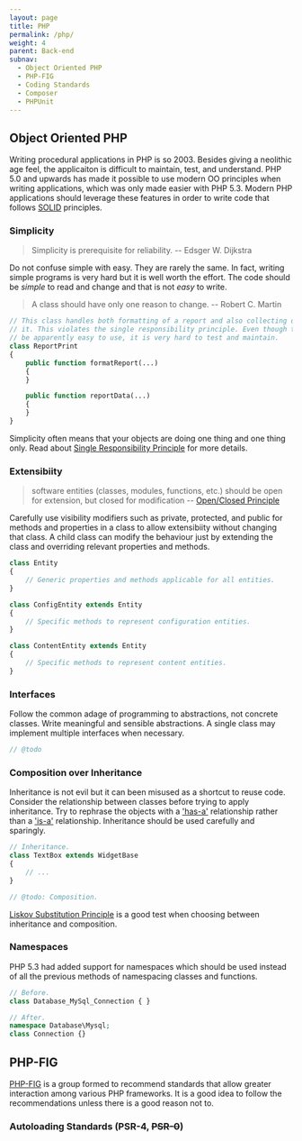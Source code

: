 ```yaml
---
layout: page
title: PHP
permalink: /php/
weight: 4
parent: Back-end
subnav:
  - Object Oriented PHP
  - PHP-FIG
  - Coding Standards
  - Composer
  - PHPUnit
---
```


## Object Oriented PHP

Writing procedural applications in PHP is so 2003. Besides giving a neolithic age feel, the applicaiton is difficult to maintain, test, and understand. PHP 5.0 and upwards has made it possible to use modern OO principles when writing applications, which was only made easier with PHP 5.3. Modern PHP applications should leverage these features in order to write code that follows [SOLID](https://en.wikipedia.org/wiki/SOLID_(object-oriented_design)) principles.

### Simplicity

> Simplicity is prerequisite for reliability.
> -- Edsger W. Dijkstra

Do not confuse simple with easy. They are rarely the same. In fact, writing simple programs is very hard but it is well worth the effort. The code should be _simple_ to read and change and that is not _easy_ to write.

> A class should have only one reason to change.
> -- Robert C. Martin

~~~php
// This class handles both formatting of a report and also collecting data for
// it. This violates the single responsibility principle. Even though this may
// be apparently easy to use, it is very hard to test and maintain.
class ReportPrint
{
    public function formatReport(...)
    {
    }

    public function reportData(...)
    {
    }
}
~~~

Simplicity often means that your objects are doing one thing and one thing only. Read about [Single Responsibility Principle](https://en.wikipedia.org/wiki/Single_responsibility_principle) for more details.

### Extensibiity

> software entities (classes, modules, functions, etc.) should be open for extension, but closed for modification
> -- [Open/Closed Principle](https://en.wikipedia.org/wiki/Open/closed_principle)

Carefully use visibility modifiers such as private, protected, and public for methods and properties in a class to allow extensibiity without changing that class. A child class can modify the behaviour just by extending the class and overriding relevant properties and methods.

~~~php
class Entity
{
    // Generic properties and methods applicable for all entities.
}

class ConfigEntity extends Entity
{
    // Specific methods to represent configuration entities.
}

class ContentEntity extends Entity
{
    // Specific methods to represent content entities.
}
~~~

### Interfaces

Follow the common adage of programming to abstractions, not concrete classes. Write meaningful and sensible abstractions. A single class may implement multiple interfaces when necessary.

~~~php
// @todo
~~~

### Composition over Inheritance

Inheritance is not evil but it can been misused as a shortcut to reuse code. Consider the relationship between classes before trying to apply inheritance. Try to rephrase the objects with a ['has-a'](https://en.wikipedia.org/wiki/Has-a) relationship rather than a ['is-a'](https://en.wikipedia.org/wiki/Is-a) relationship. Inheritance should be used carefully and sparingly.

~~~php
// Inheritance.
class TextBox extends WidgetBase
{
    // ...
}
~~~

~~~php
// @todo: Composition.
~~~

[Liskov Substitution Principle](https://en.wikipedia.org/wiki/Liskov_substitution_principle) is a good test when choosing between inheritance and composition.

### Namespaces

PHP 5.3 had added support for namespaces which should be used instead of all the previous methods of namespacing classes and functions.

~~~php
// Before.
class Database_MySql_Connection { }

// After.
namespace Database\Mysql;
class Connection {}
~~~

## PHP-FIG

[PHP-FIG](http://www.php-fig.org/) is a group formed to recommend standards that allow greater interaction among various PHP frameworks. It is a good idea to follow the recommendations unless there is a good reason not to.

### Autoloading Standards (PSR-4, <s>PSR-0</s>)

